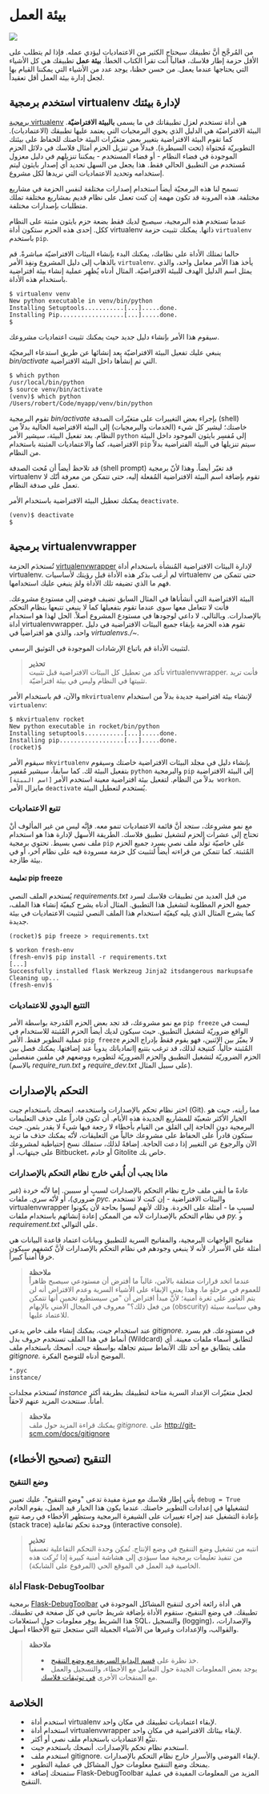 # بيئة العمل

<img src='../images/environment.png' />

من المُرجَّح أنَّ تطبيقك سيحتاج الكثير من الاعتماديات ليؤدي عمله. فإذا لم يتطلب على الأقل حزمة إطار فلاسك، فغالباً أنت تقرأ الكتاب الخطأ. **بيئة عمل** تطبيقك هي كل الأشياء التي يحتاجها عندما يعمل. من حسن حظنا، يوجد عدد من الأشياء التي يمكننا القيام بها لجعل إدارة بيئة العمل أقل تعقيداً.

## استخدم برمجية virtualenv لإدارة بيئتك

[برمجية virtualenv](http://www.virtualenv.org/en/latest/) هي أداة تستخدم لعزل تطبيقاتك في ما يسمى **بالبيئة الافتراضيّة**. البيئة الافتراضيّة هي الدليل الذي يحوي البرمجيات التي يعتمد عليها تطبيقك (الاعتماديات). كما تقوم البيئة الافتراضية بتغيير بعض متغيّرات البيئة خاصتك للحفاظ على بيئتك التطويريّة مُحتواة (تحت السيطرة). فبدلاً من تنزيل الحزم أمثال فلاسك في دلائل الحزم الموجودة في فضاء النظام - أو فضاء المستخدم - يمكننا تنزيلهم في دليل معزول مُستخدم من التطبيق الحالي فقط. هذا يجعل من السهل تحديد أي إصدار بايثون ليتم إستخدامه وتحديد الاعتماديات التي نريدها لكل مشروع.

تسمح لنا هذه البرمجيّة أيضاً استخدام إصدارات مختلفة لنفس الحزمة في مشاريع مختلفة. هذه المرونة قد تكون مهمة إن كنت تعمل على نظام قديم بمشاريع مختلفة تملك متطلبات بإصدارات مختلفة.

عندما تستخدم هذه البرمجية، سيصبح لديك فقط بضعة حزم بايثون مثبتة على النظام ككل. إحدى هذه الحزم ستكون أداة virtualenv ذاتها. يمكنك تثبيت حزمة `virtualenv` باستخدم `pip`.

حالما تمتلك الأداة على نظامك، يمكنك البدء بإنشاء البيئات الافتراضيّة مباشرةً. قم بالذهاب إلى دليل المشروع ونفِذ الأمر `virtualenv`. يأخذ هذا الأمر معامل واحد، والذي يمثل اسم الدليل الهدف للبيئة الافتراضيّة. المثال أدناه يُظهِر عملية إنشاء بيئة افتراضية باستخدام هذه الأداة.

```
$ virtualenv venv
New python executable in venv/bin/python
Installing Setuptools...........[...].....done.
Installing Pip..................[...].....done.
$
```

سيقوم هذا الأمر بإنشاء دليل جديد حيث يمكنك تثبيت اعتماديات مشروعك.

ينبغي عليك تفعيل البيئة الافتراضيّة بعد إنشائها عن طريق استدعاء البرمجيّة *bin/activate* التي تم إنشأها داخل البيئة الافتراضية.

```
$ which python
/usr/local/bin/python
$ source venv/bin/activate
(venv)$ which python
/Users/robert/Code/myapp/venv/bin/python
```

تقوم البرمجية *bin/activate* بإجراء بعض التغييرات على متغيّرات الصدفة (shell) خاصتك؛ ليشير كل شيء (الخدمات والبرمجيات) إلى البيئة الافتراضية الحالية بدلاً من النظام. بعد تفعيل البيئة، سيشير الأمر `python` إلى مُفسِر بايثون الموجود داخل البيئة الافتراضية، كما والاعتماديات المثبتة باستخدام `pip` سيتم تنزيلها في البيئة الفتراضية بدلاً من النظام.

قد تلاحظ أيضاً أن مُحث الصدفة (shell prompt) قد تغيّر أيضاً. وهذا لأنّ برمجية virtualenv تقوم بإضافة اسم البيئة الافتراضية المُفعلة إليه، حتى تتمكن من معرفة أنّك لا تعمل على صدفة النظام.

يمكنك تعطيل البيئة الافتراضية باستخدام الأمر `deactivate`.

```
(venv)$ deactivate
$
```

## برمجية virtualenvwrapper

تُستخدَم الحزمة [virtualenvwrapper](http://virtualenvwrapper.readthedocs.org/en/latest/) لإدارة البيئات الافتراضية المُنشأة باستخدام أداة virtualenv. لم أرغب بذكر هذه الأداة قبل رؤيتك لأساسيات virtualenv حتى تتمكن من فهم ما الذي تضيفه تلك الأداة ولمَ ينبغي عليك استخدامها.

البيئة الافتراضية التي أنشأناها في المثال السابق تضيف فوضى إلى مستودع مشروعك. فأنت لا تتعامل معها سوى عندما تقوم بتفعيلها كما لا ينبغي تتبعها بنظام التحكم بالإصدارات. وبالتالي، لا داعي لوجودها في مستودع المشروع أصلاً. الحل لهذا هو استخدام أداة virtualenvwrapper. تقوم هذه الحزمة بإبقاء جميع البيئات الافتراضية في دليل واحد، والذي هو افتراضياً في *virtualenvs./~*.

لتثبيت الأداة قم باتباع الإرشادات الموجودة في التوثيق الرسمي.

<blockquote>
<b>تحذير</b><br/>
تأكد من تعطيل كل البيئات الافتراضية قبل تثبيت virtualenvwrapper. فأنت تريد تثبيتها في النظام وليس في بيئة افتراضيّة.
</blockquote>

والآن، قم باستخدام الأمر `mkvirtualenv` لإنشاء بيئة افتراضية جديدة بدلاً من استخدام `virtualenv`:

```
$ mkvirtualenv rocket
New python executable in rocket/bin/python
Installing setuptools...........[...].....done.
Installing pip..................[...].....done.
(rocket)$
```

سيقوم الأمر `mkvirtualenv` بإنشاء دليل في مجلد البيئات الافتراضية خاصتك وسيقوم بتفعيل البيئة لك. كما سابقاً، سيشير مُفسِر `python` والبرمجية `pip` إلى البيئة الافتراضية بدلاً من النظام. لتفعيل بيئة افتراضية معينة استخدم الأمر `[اسم البيئة] workon`. مايزال الأمر `deactivate` يُستخدم لتعطيل البيئة.

### تتبع الاعتماديات

مع نمو مشروعك، ستجد أنَّ قائمة الاعتماديات تنمو معه. فإنَّه ليس من غير المألوف أنْ تحتاج إلى عشرات الحزم لتشغيل تطبيق فلاسك. الطريقة الأسهل لإدارة هذا هو استخدام ملف نصي بسيط. تحتوي برمجية `pip` على خاصيّة تولِّد ملف نصي يسرد جميع الحزم المُثبتة. كما تتمكن من قراءته أيضاً لتثبيت كل حزمة مسرودة فيه على نظام آخر، أو في بيئة طازجة.

#### تعليمة pip freeze

يُستخدم الملف النصي *requirements.txt* من قبل العديد من تطبيقات فلاسك لسرد جميع الحزم المطلوبة لتشغيل هذا التطبيق. المثال أدناه يشرح كيفيّة إنشاء هذا الملف، كما يشرح المثال الذي يليه كيفيّة استخدام هذا الملف النصي لتثبيت الاعتماديات في بيئة جديدة.

```
(rocket)$ pip freeze > requirements.txt
```

```
$ workon fresh-env
(fresh-env)$ pip install -r requirements.txt
[...]
Successfully installed flask Werkzeug Jinja2 itsdangerous markupsafe
Cleaning up...
(fresh-env)$
```

### التتبع اليدوي للاعتماديات

مع نمو مشروعك، قد تجد بعض الحزم المُدرجة بواسطة الأمر `pip freeze` ليست في الواقع ضروريّة لتشغيل التطبيق. حيث سيكون لديك أيضاً الحزم المُثبتة للاستخدام في عملية التطوير فقط. الأمر `pip freeze` لا يميّز بين الإثنين، فهو يقوم فقط بإدراج الحزم المُثبتة حالياً. كنتيجة لذلك، قد ترغب بتتبع إاتمادياتك يدوياً عند إضافتها. يمكنك فصل بين الحزم الضروريّة لتشغيل التطبيق والحزم الضروريّة لتطويره ووضعهم في ملفين منفصلين (بالاسم *require_run.txt* و *require_dev.txt* على سبيل المثال).

## التحكم بالإصدارات

اختر نظام تحكم بالإصدارات واستخدمه. انصحك باستخدام جيت (Git). مما رأيته، جيت هو الخيار الأكثر شعبيّة للمشاريع الجديدة هذه الأيام. أن تكون قادراً على حذف التعليمات البرمجية دون الحاجة إلى القلق من القيام بأخطاء لا رجعة فيها شيءٌ لا يقدر بثمن. حيث ستكون قادراً على الحفاظ على مشروعك خالياً من التعليقات، لأنّه يمكنك حذف ما تريد الآن والرجوع عن التغيير إذا دعت الحاجة. إضافةً لذلك، ستملك نسخ إحتياطية لمشروعك على جيتهاب، أو Bitbucket، أو خادم Gitolite خاص بك.

### ماذا يجب أن أُبقي خارج نظام التحكم بالإصدارات

عادةً ما أبقي ملف خارج نظام التحكم بالإصدارات لسببٍ أو سببين. إما لأنّه خردة (غير ضروري)، أو لأنّه سري. ملفات *pyc.* والبيئات الافتراضية - إن كنت لا تستخدم virtualenvwrapper لسببٍ ما - أمثلة على الخردة. وذلك لأنهم ليسوا بحاجة ﻷن يكونوا في نظام التحكم بالإصدارات لأنه من الممكن إعادة إنشائهم باستخدام ملفات *py.* و *requirement.txt* على التوالي.

مفاتيح الواجهات البرمجية، والمفاتيح السرية للتطبيق وبيانات اعتماد قاعدة البيانات هي أمثلة على الأسرار. لأنه لا ينبغي وجودهم في نظام التحكم بالإصدارات لأنَّ كشفهم سيكون خرقاً أمنياً كبيراً.

<blockquote>
<b>ملاحظة</b><br/>
عندما اتخد قرارات متعلقة بالأمن، غالباً ما أفترض أن مستودعي سيصبح ظاهراً للعموم في مرحلةٍ ما. وهذا يعني الإبقاء على الأشياء السرية وعدم الافتراض أنه لن يتم العثور على ثغرة أمنية؛ ﻷنَّ مبدأ افتراض أن "من سيستطيع تخمين أنها تتمكن من فعل ذلك؟" معروف في المجال الأمني بالإبهام (obscurity) وهي سياسة سيئة للاعتماد عليها.
</blockquote>

عند استخدام جيت، يمكنك إنشاء ملف خاص يدعى *gitignore.* في مستودعك. قم بسرد أنماط في هذا الملف تستخدم حروف بدل (Wildcard) لتطابق أسماء ملفات معينة. أي ملف يتطابق مع أحد تلك الأنماط سيتم تجاهله بواسطة جيت. أنصحك باستخدام ملف *gitignore.* الموضح أدناه للتوضح الفكرة.

```
*.pyc
instance/
```

تُستخدَم مجلدات *instance* لجعل متغيّرات الإعداد السرية متاحة لتطبيقك بطريقة أكثر أماناً. سنتحدث المزيد عنهم لاحقاً.

<blockquote>
<b>ملاحظة</b><br/>
يمكنك قراءة المزيد حول ملف <i>gitignore.</i> على <a href='http://git-scm.com/docs/gitignore'>http://git-scm.com/docs/gitignore</a>
</blockquote>

## التنقيح (تصحيح الأخطاء)

### وضع التنقيح

يأتي إطار فلاسك مع ميزة مفيدة تدعى "وضع التنقيح". عليك تعيين `debug = True` لتشغيلها في إعدادات التطوير خاصتك. عندما يكون هذا الخيار قيد العمل، يقوم الخادم بإعادة التشغيل عند إجراء تغييرات على الشيفرة البرمجية وستظهر الأخطاء في رصة تتبع (stack trace) ووحدة تحكم تفاعلية (interactive console).

<blockquote>
<b>تحذير</b><br/>
انتبه من تشغيل وضع التنقيح في وضع الإنتاج. تُمكِن وحدة التحكم التفاعلية تعسفياً من تنفيذ تعليمات برمجية مما سيؤدي إلى هشاشة أمنية كبيرة إذا تُرِكت هذه الخاصية قيد العمل في الموقع الحي (المرفوع على الشابكة).
</blockquote>

### أداة Flask-DebugToolbar

برمجية [Flask-DebugToolbar](http://flask-debugtoolbar.readthedocs.org/en/latest/) هي أداة رائعة أخرى لتنقيح المشاكل الموجودة في تطبيقك. في وضع التنقيح، ستقوم الأداة بإضافة شريط جانبي في كل صفحة في تطبيقك. هذا الشريط يوفِر معلومات حول استعلامات SQL، والتسجيل (logging)، والإصدارات، والقوالب، والإعدادات وغيرها من الأشياء الجميلة التي ستجعل تتبع الأخطاء أسهل.

<blockquote>
<b>ملاحظة</b><br/>
<ul style='list-style-type: disc; list-style-position: inside;'>
  <li>خذ نظرة على <a href='http://flask.pocoo.org/docs/quickstart/#debug-mode'>قسم البداية السريعة مع وضع التنقيح</a>.</li>
  <li>يوجد بعض المعلومات الجيدة حول التعامل مع الأخطاء، والتسجيل والعمل مع المنقحات الأخرى <a href='http://flask.pocoo.org/docs/errorhandling'>في توثيقات فلاسك</a>.</li>
</ul>
</blockquote>

## الخلاصة

<ul style='list-style-type: disc; list-style-position: inside;'>
  <li>استخدم أداة virtualenv لإبقاء اعتماديات تطبيقك في مكان واحد.</li>
  <li>استخدام أداة virtualenvwrapper لإبقاء بيئاتك الافتراضية في مكان واحد.</li>
  <li>تتبَّع الاعتماديات باستخدام ملف نصي أو أكثر.</li>
  <li>استخدم نظام تحكم بالإصدارات. أنصحك باستخدم جيت.</li>
  <li>استخدم ملف gitignore. لإبقاء الفوضى والأسرار خارج نظام التحكم بالإصدارات.</li>
  <li>يمنحك وضع التنقيح معلومات حول المشاكل في عملية التطوير.</li>
  <li>ستمنحك إضافة Flask-DebugToolbar المزيد من المعلومات المفيدة في عملية التنقيح.</li>
</ul>
